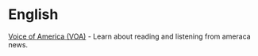 # English

[Voice of America (VOA)](https://learningenglish.voanews.com/) - Learn about reading and listening from ameraca news.
